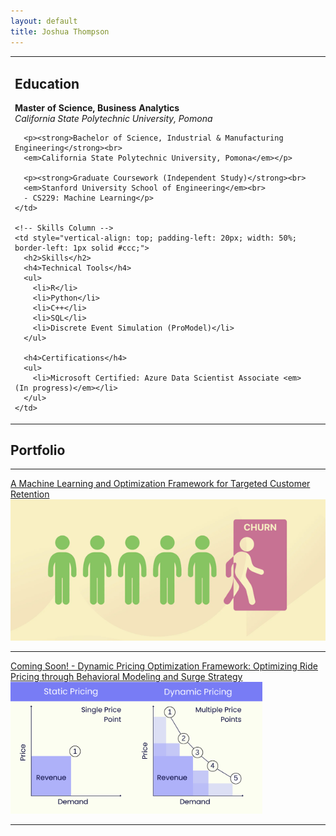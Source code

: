 ```yaml
---
layout: default
title: Joshua Thompson
---
```


<table style="width: 100%; table-layout: fixed;">
  <tr>
    <!-- Education Column -->
    <td style="vertical-align: top; padding-right: 20px; width: 50%;">
      <h2>Education</h2>
      <p><strong>Master of Science, Business Analytics</strong><br>
      <em>California State Polytechnic University, Pomona</em></p>


      <p><strong>Bachelor of Science, Industrial & Manufacturing Engineering</strong><br>
      <em>California State Polytechnic University, Pomona</em></p>

      <p><strong>Graduate Coursework (Independent Study)</strong><br>
      <em>Stanford University School of Engineering</em><br>
      - CS229: Machine Learning</p>
    </td>

    <!-- Skills Column -->
    <td style="vertical-align: top; padding-left: 20px; width: 50%; border-left: 1px solid #ccc;">
      <h2>Skills</h2>
      <h4>Technical Tools</h4>
      <ul>
        <li>R</li>
        <li>Python</li>
        <li>C++</li>
        <li>SQL</li>
        <li>Discrete Event Simulation (ProModel)</li>
      </ul>

      <h4>Certifications</h4>
      <ul>
        <li>Microsoft Certified: Azure Data Scientist Associate <em>(In progress)</em></li>
      </ul>
    </td>
  </tr>
</table>



## Portfolio

---

[A Machine Learning and Optimization Framework for Targeted Customer Retention](/Customer_Retention.md)  
<img src="images/Picture1.png?raw=true" style="max-width: 100%;"/>

---

[Coming Soon! - Dynamic Pricing Optimization Framework: Optimizing Ride Pricing through Behavioral Modeling and Surge Strategy](/pdf/sample_presentation.pdf)  
<img src="images/Dynamic_pricing.png?raw=true" style="max-width: 80%;"/>

---

